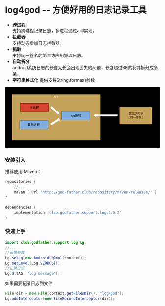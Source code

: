 # log4god -- 方便好用的日志记录工具
* **跨进程**  
支持跨进程记录日志，多进程通过aidl实现。
* **拦截器**  
支持动态增加日志拦截器。
* **抓取**  
支持同一签名的第三方应用抓取日志。
* **自动拆分**  
android系统日志的长度太长会出现丢失的问题，长度超过3K的将其拆分成多条。
* **字符串格式化**
提供支持String.format()参数

![log.png](log.png) 

### 安装引入
推荐使用 Maven：
```gradle
repositories {
    //...
    maven { url 'http://god-father.club/repository/maven-releases/' }
}

dependencies {
    implementation 'club.godfather.support:log:1.0.2'
}
```

### 快速上手

```Java
import club.godfather.support.log.Lg;
//...
//设置参数
Lg.setLg(new AndroidLgImpl(context));
Lg.setLevel(Log.VERBOSE);
//记录日志
Lg.d(TAG, "log message");
```

如果需要记录日志到文件
```Java
File dir = new File(context.getFilesDir(), "log4god");
Lg.addInterceptor(new FileRecordInterceptor(dir));
```